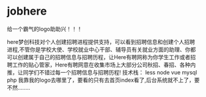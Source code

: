 # jobhere

给一个霸气的logo助助兴！！！


<!--


          _____                    _____                    _____                    _____          
         /\    \                  /\    \                  /\    \                  /\    \         
        /::\____\                /::\    \                /::\    \                /::\    \        
       /:::/    /               /::::\    \              /::::\    \              /::::\    \       
      /:::/    /               /::::::\    \            /::::::\    \            /::::::\    \      
     /:::/    /               /:::/\:::\    \          /:::/\:::\    \          /:::/\:::\    \     
    /:::/____/               /:::/  \:::\    \        /:::/  \:::\    \        /:::/  \:::\    \    
   /::::\    \              /::::\   \:::\    \      /::::\   \:::\    \      /::::\   \:::\    \   
  /::::::\    \   _____    /::::::\   \:::\    \    /::::::\   \:::\    \    /::::::\   \:::\    \  
 /:::/\:::\    \ /\    \  /:::/\:::\   \:::\    \  /:::/\:::\   \:::\____\  /:::/\:::\   \:::\    \
/:::/  \:::\    /::\____\/:::/  \:::\   \:::\____\/:::/  \:::\   \:::|    |/:::/  \:::\   \:::\____\
\::/    \:::\  /:::/    /\:::\   \:::\   \::/    /\::/   |::::\  /:::|____|\:::\   \:::\   \::/    /
 \/____/ \:::\/:::/    /  \:::\   \:::\   \/____/  \/————|:::::\/:::/    /  \:::\   \:::\   \/____/ 
          \::::::/    /    \:::\   \:::\                 |:::::::::/    /    \:::\   \:::\    \     
           \::::/    /      \:::\   \:::\                |::|\::::/    /      \:::\   \:::\____\    
           /:::/    /        \:::\   \::/                |::| \::/____/        \:::\   \::/    /    
          /:::/    /          \:::\   \/                 |::|   |               \:::\   \/____/     
         /:::/    /            \:::\    \                |::|   |                \:::\    \         
        /:::/    /              \:::\____\               \::|   |                 \:::\____\        
        \::/    /                \::/    /                \:|   |                  \::/    /        
         \/____/                  \/____/                  \|___|                   \/____/         




-->

here梦创科技对个人创建招聘进程提供支持，可以看到招聘信息和创建个人招聘进程,不管你是学校大使、学校就业中心干部、辅导员有关就业方面的助理、你都可以创建属于自己的招聘信息与招聘历程，让Here有聘网称为你学生工作或者招聘工作的贴心管家，Here有聘网意在收集市场上大部分公司秋招、春招、各种内推，让同学们不错过每一个招聘信息与招聘历程!
技术栈：
less
node
vue
mysql
php
我靠我的logo去哪里了，要看的只有去首页index看了,后台系统就不上了，要不然........

